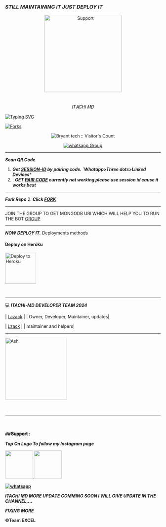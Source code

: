 ### *STILL MAINTAINING IT JUST DEPLOY IT*




</p>
</p>
<p align="center">
  <a href="https://chat.whatsapp.com/JVWVyk3IgsbIgdsZr03sT2">
    <img alt=Support height="250" src="https://telegra.ph/file/e07085c7f2509839af37a.png"> 
    </p>
<h1 align="center">    
</h1>
<p align="center"> 𝐼𝑇𝐴𝐶𝐻𝐼 𝑀𝐷
    </p>


   [![Typing SVG](https://readme-typing-svg.herokuapp.com?font=Rockstar-ExtraBold&color=F33A6A&lines=I+AM+ITACHI+BOT+MD;MADE+BY+BRYANT+TECH;THANKS+FOR+VISITING+MY+REPO)](https://git.io/typing-svg)



<p align="left">
  <a href="" target="_blank">
    <img alt="Forks" src="https://img.shields.io/github/forks/Elsa2090/Itachi_md" />
  </a>
  
  

</p>
<p align="center"><img src="https://profile-counter.glitch.me/{Bryant tech}/count.svg" alt="Bryant tech :: Visitor's Count" /></p>
<p align="center">
 <a href="https://chat.whatsapp.com/JVWVyk3IgsbIgdsZr03sT2" target="_blank">
    <img alt="whatsapp Group" src="https://img.shields.io/badge/ ITACHI-BOT Support Group -25D366?style=for-the-badge&logo=whatsapp&logoColor=gold" />
  </a>
</p>

---
***Scan QR Code***

1. ***Get [SESSION-ID](https://bryant-tech-bot-6caf875ac89b.herokuapp.com) by pairing code. `Whatapp>Three dots>Linked Devices****
2. . ***GET [PAIR CODE](https://bryant-tech-bot-6caf875ac89b.herokuapp.com) currently not working please use session id cause it works best***
--- 
 ***Fork Repo***
2. ***Click [FORK](https://github.com/Elsa2090/Itachi_md/fork)***
 
---

JOIN THE GROUP TO GET MONGODB URI WHICH WILL HELP YOU TO RUN THE BOT
[GROUP](https://chat.whatsapp.com/IIpL6gf6dcq4ial8gaJLE9)

---

 ***NOW  DEPLOY IT.***
Deployments methods

 
<h4 align="left"> Deploy on Heroku
</h4>

</p>

<p align="left" >
    <a href="https://heroku.com/deploy?template=https://github.com/Elsa2090/Itachi_md">
    <img src="https://telegra.ph/file/d548df68c3f6903e378cf.png" width="100px" alt="Deploy to Heroku" >
    </a>

</p> 

<br>
   


----

💻 ***ITACHI-MD DEVELOPER TEAM* *2024***
  
| [Lazack](https://github.com/Elsa2090) |
| Owner, Developer, Maintainer, updates|

| [Lzack](https://github.com/Lazack28) |
| maintainer and helpers|


---
<a href="[https://github.com/Elsa2090.png]"><img src="https://github.com/Elsa2090.png" width="200" height="200" alt="Ash"/></a>
 </div>
<br>
<h4 align="left">

---

  </br> 
<h4 align="left">
##𝐒𝐮𝐩𝐩𝐨𝐫𝐭 :
    
 ***Tap On Logo To follow my Instagram page***
 <p align="left">
  <a href="https://Instagram.com/@BryantXtech">
    <img src="https://telegra.ph/file/c946e5edb6474cd303acc.png" align="centre" width="90" />
   <a href="https://wa.me/233530729233?text=Hi%20Bryant%20tech...%20I%20need%20some%20help%20in%20Itachi Bot">
    <img src="https://telegra.ph/file/0f90e2faf230269cff419.jpg" align="centre" width="90" />


<p align="left">
  <a aria-label="Join our chats" href="https://whatsapp.com/channel/0029VacpEdXIt5rqKLB9nC1L" target="_blank">
    <img alt="whatsapp" src="https://img.shields.io/badge/Join Our Bot Group-25D366?style=for-the-badge&logo=whatsapp&logoColor=white" />
  </a>



</br>

***ITACHI MD MORE UPDATE COMMING SOON I WILL GIVE UPDATE IN THE CHANNEL....***

***FIXING MORE***

©Team EXCEL
